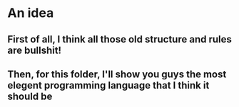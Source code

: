 # An idea

## First of all, I think all those old structure and rules are bullshit!

## Then, for this folder, I'll show you guys the most elegent programming language that I think it should be
